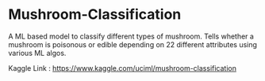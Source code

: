 # Mushroom-Classification

A ML based model to classify different types of mushroom. Tells whether a mushroom is poisonous or edible depending on 22 different attributes using various ML algos.

Kaggle Link : https://www.kaggle.com/uciml/mushroom-classification
